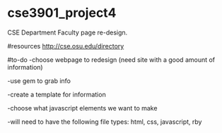 cse3901_project4
================

CSE Department Faculty page re-design. 

#resources
http://cse.osu.edu/directory

#to-do
-choose webpage to redesign (need site with a good amount of information)

-use gem to grab info

-create a template for information

-choose what javascript elements we want to make

-will need to have the following file types: html, css, javascript, rby
